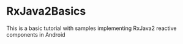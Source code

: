 # RxJava2Basics

This is a basic tutorial with samples implementing RxJava2 reactive components in Android
